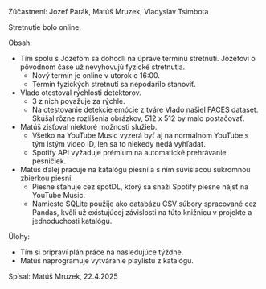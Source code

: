 Zúčastnení:
Jozef Parák, Matúš Mruzek, Vladyslav Tsimbota

Stretnutie bolo online.


Obsah:
- Tím spolu s Jozefom sa dohodli na úprave termínu stretnutí. Jozefovi o pôvodnom čase už nevyhovujú fyzické stretnutia.
  - Nový termín je online v utorok o 16:00.
  - Termín fyzických stretnutí sa nepodarilo stanoviť.
- Vlado otestoval rýchlosti detektorov.
  - 3 z nich považuje za rýchle.
  - Na otestovanie detekcie emócie z tváre Vlado našiel FACES dataset. Skúšal rôzne rozlíšenia obrázkov, 512 x 512 by malo postačovať.
- Matúš zisťoval niektoré možnosti služieb.
  - Všetko na YouTube Music vyzerá byť aj na normálnom YouTube s tým istým video ID, len sa to niekedy nedá vyhľadať.
  - Spotify API vyžaduje prémium na automatické prehrávanie pesničiek.
- Matúš ďalej pracuje na katalógu piesní a s ním súvisiacou súkromnou zbierkou piesní.
  - Piesne sťahuje cez spotDL, ktorý sa snaží Spotify piesne nájsť na YouTube Music.
  - Namiesto SQLite použije ako databázu CSV súbory spracované cez Pandas, kvôli už existujúcej závislosti na túto knižnicu v projekte a jednoduchosti katalógu.

Úlohy:
- Tím si pripraví plán práce na nasledujúce týždne.
- Matúš naprogramuje vytváranie playlistu z katalógu.


Spísal: Matúš Mruzek, 22.4.2025
